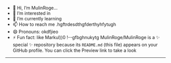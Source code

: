 - 👋 Hi, I’m MulinRoge...
- 👀 I’m interested in 
- 🌱 I’m currently learning
- 📫 How to reach me .hgftrdesdthgfderthyhfytugh
- 😄 Pronouns: okdfjieo
- ⚡ Fun fact: like Markul))0
!--gfbghnukytg
MulinRoge/MulinRoge is a ✨ special ✨ repository because its `README.md` (this file) appears on your GitHub profile.
You can click the Preview link to take a look 
---
